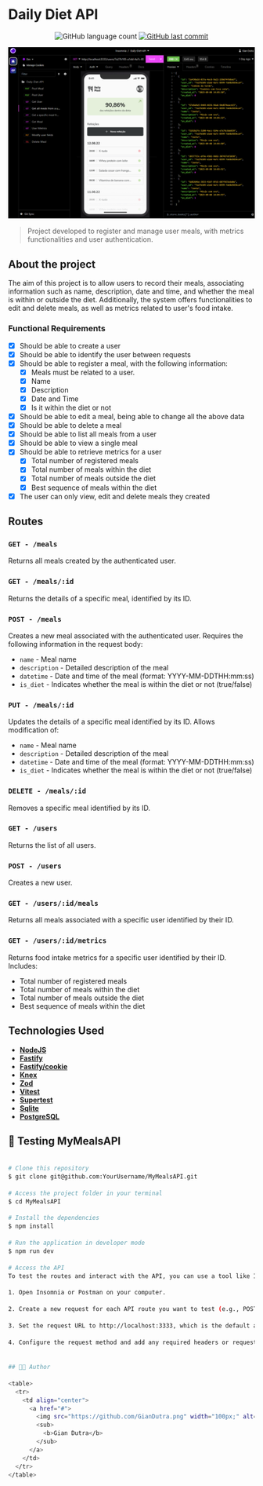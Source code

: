 # Daily Diet API

<p align="center">
  <img alt="GitHub language count" src="https://img.shields.io/github/languages/count/YourUsername/MyMealsAPI?color=%2304D361">

   <a href="https://github.com/YourUsername/MyMealsAPI/commits/master">
    <img alt="GitHub last commit" src="https://img.shields.io/github/last-commit/YourUsername/MyMealsAPI">
  </a>
  
</p>
<img src="./.github/1.png" alt="MyMealsAPI" title="MyMealsAPI">


> Project developed to register and manage user meals, with metrics functionalities and user authentication.

## About the project

The aim of this project is to allow users to record their meals, associating information such as name, description, date and time, and whether the meal is within or outside the diet. Additionally, the system offers functionalities to edit and delete meals, as well as metrics related to user's food intake.

### Functional Requirements

- [X] Should be able to create a user
- [X] Should be able to identify the user between requests
- [X] Should be able to register a meal, with the following information:
    - [X] Meals must be related to a user.
    - [X] Name
    - [X] Description
    - [X] Date and Time
    - [X] Is it within the diet or not
- [X] Should be able to edit a meal, being able to change all the above data
- [X] Should be able to delete a meal
- [X] Should be able to list all meals from a user
- [X] Should be able to view a single meal
- [X] Should be able to retrieve metrics for a user
    - [X] Total number of registered meals
    - [X] Total number of meals within the diet
    - [X] Total number of meals outside the diet
    - [X] Best sequence of meals within the diet
- [X] The user can only view, edit and delete meals they created

## Routes

### `GET - /meals`

Returns all meals created by the authenticated user.

### `GET - /meals/:id`

Returns the details of a specific meal, identified by its ID.

### `POST - /meals`

Creates a new meal associated with the authenticated user. Requires the following information in the request body:

- `name` - Meal name
- `description` - Detailed description of the meal
- `datetime` - Date and time of the meal (format: YYYY-MM-DDTHH:mm:ss)
- `is_diet` - Indicates whether the meal is within the diet or not (true/false)

### `PUT - /meals/:id`

Updates the details of a specific meal identified by its ID. Allows modification of:

- `name` - Meal name
- `description` - Detailed description of the meal
- `datetime` - Date and time of the meal (format: YYYY-MM-DDTHH:mm:ss)
- `is_diet` - Indicates whether the meal is within the diet or not (true/false)

### `DELETE - /meals/:id`

Removes a specific meal identified by its ID.

### `GET - /users`

Returns the list of all users.

### `POST - /users`

Creates a new user.

### `GET - /users/:id/meals`

Returns all meals associated with a specific user identified by their ID.

### `GET - /users/:id/metrics`

Returns food intake metrics for a specific user identified by their ID. Includes:

- Total number of registered meals
- Total number of meals within the diet
- Total number of meals outside the diet
- Best sequence of meals within the diet

## Technologies Used

- **[NodeJS](https://nodejs.org)**
- **[Fastify](https://github.com/fastify/fastify)**
- **[Fastify/cookie](https://github.com/fastify/fastify-cookie)**
- **[Knex](http://knexjs.org/)**
- **[Zod](https://github.com/colinhacks/zod)**
- **[Vitest](https://github.com/vitejs/vite)**
- **[Supertest](https://github.com/visionmedia/supertest)**
- **[Sqlite](https://github.com/sqlite/sqlite)**
- **[PostgreSQL](https://www.postgresql.org/)**

## 🚀 Testing MyMealsAPI

 
```bash

# Clone this repository
$ git clone git@github.com:YourUsername/MyMealsAPI.git

# Access the project folder in your terminal
$ cd MyMealsAPI

# Install the dependencies
$ npm install

# Run the application in developer mode
$ npm run dev

# Access the API
To test the routes and interact with the API, you can use a tool like Insomnia or Postman. Follow these steps:

1. Open Insomnia or Postman on your computer.

2. Create a new request for each API route you want to test (e.g., POST, GET, PUT, DELETE).

3. Set the request URL to http://localhost:3333, which is the default address where your API should be running.

4. Configure the request method and add any required headers or request body parameters according to the route you want to test.


## 👨‍💼 Author

<table>
  <tr>
    <td align="center">
      <a href="#">
        <img src="https://github.com/GianDutra.png" width="100px;" alt="Foto do Gian no GitHub"/><br>
        <sub>
          <b>Gian Dutra</b>
        </sub>
      </a>
    </td>
  </tr>
</table>


